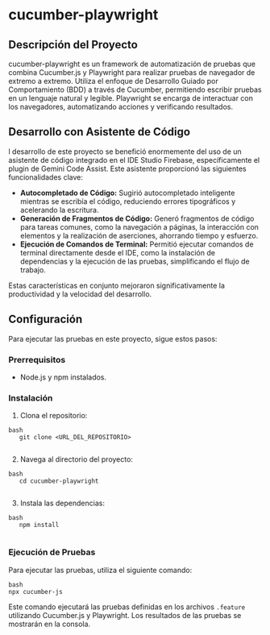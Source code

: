 # cucumber-playwright

## Descripción del Proyecto

cucumber-playwright es un framework de automatización de pruebas que combina Cucumber.js y Playwright para realizar pruebas de navegador de extremo a extremo. Utiliza el enfoque de Desarrollo Guiado por Comportamiento (BDD) a través de Cucumber, permitiendo escribir pruebas en un lenguaje natural y legible. Playwright se encarga de interactuar con los navegadores, automatizando acciones y verificando resultados.

## Desarrollo con Asistente de Código

l desarrollo de este proyecto se benefició enormemente del uso de un asistente de código integrado en el IDE Studio Firebase, específicamente el plugin de Gemini Code Assist.  Este asistente proporcionó las siguientes funcionalidades clave:

* **Autocompletado de Código:**  Sugirió autocompletado inteligente mientras se escribía el código, reduciendo errores tipográficos y acelerando la escritura.
* **Generación de Fragmentos de Código:**  Generó fragmentos de código para tareas comunes, como la navegación a páginas, la interacción con elementos y la realización de aserciones, ahorrando tiempo y esfuerzo.
* **Ejecución de Comandos de Terminal:** Permitió ejecutar comandos de terminal directamente desde el IDE, como la instalación de dependencias y la ejecución de las pruebas, simplificando el flujo de trabajo.

Estas características en conjunto mejoraron significativamente la productividad y la velocidad del desarrollo.

## Configuración
Para ejecutar las pruebas en este proyecto, sigue estos pasos:
### Prerrequisitos

- Node.js y npm instalados.

### Instalación

1. Clona el repositorio:
```
bash
   git clone <URL_DEL_REPOSITORIO>
   
```
2. Navega al directorio del proyecto:
```
bash
   cd cucumber-playwright
   
```
3. Instala las dependencias:
```
bash
   npm install
   
```
### Ejecución de Pruebas

Para ejecutar las pruebas, utiliza el siguiente comando:
```
bash
npx cucumber-js
```
Este comando ejecutará las pruebas definidas en los archivos `.feature` utilizando Cucumber.js y Playwright.  Los resultados de las pruebas se mostrarán en la consola.